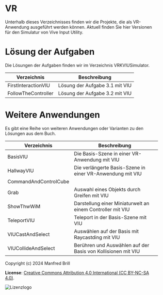 # VR

Unterhalb dieses Verzeichnisses finden wir die Projekte, die als VR-Anwendung
ausgeführt werden können. Aktuell finden Sie hier Versionen für den Simulatur
von Vive Input Utility. 

# Lösung der Aufgaben
Die Lösungen der Aufgaben finden wir im Verzeichnis VRKVIUSimulator.

| Verzeichnis         | Beschreibung    |
| -------------       | ---------- | 
| FirstInteractionVIU | Lösung der Aufgabe 3.1 mit VIU                            |
| FollowTheController | Lösung der Aufgabe 3.2 mit VIU                            |


# Weitere Anwendungen
Es gibt eine Reihe von weiteren Anwendungen oder Varianten zu den Lösungen aus dem Buch.

| Verzeichnis         | Beschreibung    |
| -------------       | ---------- | 
| BasisVIU            | Die Basis-Szene in einer VR-Anwendung mit VIU                |
| HallwayVIU          | Die verlängerte Basis-Szene in einer VR-Anwendung mit VIU    |
| CommandAndControlCube |          | CCC auf der Basis von VIU    |
| Grab                | Auswahl eines Objekts durch Greifen mit VIU                  |
| ShowThwWiM          | Darstellung einer Miniaturwelt an einem Controller mit VIU   |
| TeleportVIU         | Teleport in der Basis-Szene mit VIU                          |
| VIUCastAndSelect    | Auswählen auf der Basis mit Raycastding mit VIU              |
| VIUCollideAndSelect | Berühren und Auswählen auf der Basis von Kollisionen mit VIU |


Copyright (c) 2024 Manfred Brill

**License**: [Creative Commons Attribution 4.0 International (CC BY-NC-SA 4.0)](https://creativecommons.org/licenses/by-nc-sa/4.0/).  

![Lizenzlogo](https://licensebuttons.net/l/by-nc-sa/3.0/de/88x31.png)

